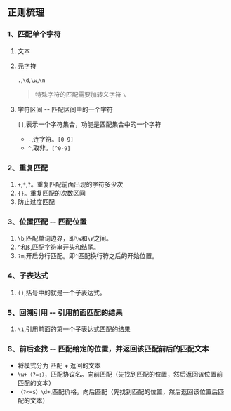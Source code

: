## 正则梳理

### 1、匹配单个字符

1. 文本

2. 元字符

   `.`,`\d`,`\w`,`\n`

   > 特殊字符的匹配需要加转义字符 `\`	

3. 字符区间 -- 匹配区间中的一个字符

   `[]`,表示一个字符集合，功能是匹配集合中的一个字符

   - `-`,连字符。`[0-9]`
   - `^`,取非。`[^0-9]`

### 2、重复匹配

1. `+`,`*`,`?`。重复匹配前面出现的字符多少次
2. `{}`。重复匹配的次数区间
3. 防止过度匹配

### 3、位置匹配  -- 匹配位置

1. `\b`,匹配单词边界，即`\w`和`\W`之间。
2. `^`和`$`,匹配字符串开头和结尾。
3. `?m`,开启分行匹配。即`^`匹配换行符之后的开始位置。

### 4、子表达式

1. `()`,括号中的就是一个子表达式。

### 5、回溯引用 -- 引用前面匹配的结果

1. `\1`,引用前面的第一个子表达式匹配的结果

### 6、前后查找  -- 匹配给定的位置，并返回该匹配前后的匹配文本

- 将模式分为 匹配 + 返回的文本
- `\w+（?=:）`，匹配协议名。向前匹配（先找到匹配的位置，然后返回该位置前匹配的文本）
- `（?<=$）\d+`,匹配价格。向后匹配（先找到匹配的位置，然后返回该位置后匹配的文本）